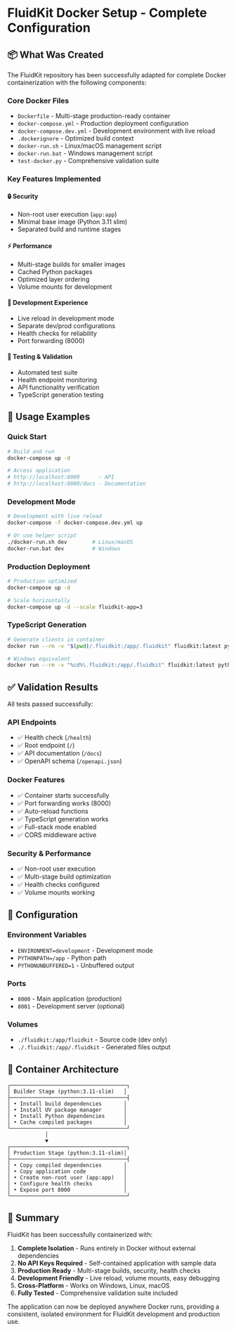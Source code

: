 # FluidKit Docker Setup - Complete Configuration

## 📦 What Was Created

The FluidKit repository has been successfully adapted for complete Docker containerization with the following components:

### Core Docker Files
- `Dockerfile` - Multi-stage production-ready container
- `docker-compose.yml` - Production deployment configuration
- `docker-compose.dev.yml` - Development environment with live reload
- `.dockerignore` - Optimized build context
- `docker-run.sh` - Linux/macOS management script
- `docker-run.bat` - Windows management script
- `test-docker.py` - Comprehensive validation suite

### Key Features Implemented

#### 🔒 Security
- Non-root user execution (`app:app`)
- Minimal base image (Python 3.11 slim)
- Separated build and runtime stages

#### ⚡ Performance
- Multi-stage builds for smaller images
- Cached Python packages
- Optimized layer ordering
- Volume mounts for development

#### 🔧 Development Experience
- Live reload in development mode
- Separate dev/prod configurations
- Health checks for reliability
- Port forwarding (8000)

#### 🧪 Testing & Validation
- Automated test suite
- Health endpoint monitoring
- API functionality verification
- TypeScript generation testing

## 🚀 Usage Examples

### Quick Start
```bash
# Build and run
docker-compose up -d

# Access application
# http://localhost:8000      - API
# http://localhost:8000/docs - Documentation
```

### Development Mode
```bash
# Development with live reload
docker-compose -f docker-compose.dev.yml up

# Or use helper script
./docker-run.sh dev        # Linux/macOS
docker-run.bat dev         # Windows
```

### Production Deployment
```bash
# Production optimized
docker-compose up -d

# Scale horizontally
docker-compose up -d --scale fluidkit-app=3
```

### TypeScript Generation
```bash
# Generate clients in container
docker run --rm -v "$(pwd)/.fluidkit:/app/.fluidkit" fluidkit:latest python test.py

# Windows equivalent
docker run --rm -v "%cd%\.fluidkit:/app/.fluidkit" fluidkit:latest python test.py
```

## ✅ Validation Results

All tests passed successfully:

### API Endpoints
- ✅ Health check (`/health`)
- ✅ Root endpoint (`/`)
- ✅ API documentation (`/docs`)
- ✅ OpenAPI schema (`/openapi.json`)

### Docker Features
- ✅ Container starts successfully
- ✅ Port forwarding works (8000)
- ✅ Auto-reload functions
- ✅ TypeScript generation works
- ✅ Full-stack mode enabled
- ✅ CORS middleware active

### Security & Performance
- ✅ Non-root user execution
- ✅ Multi-stage build optimization
- ✅ Health checks configured
- ✅ Volume mounts working

## 🔧 Configuration

### Environment Variables
- `ENVIRONMENT=development` - Development mode
- `PYTHONPATH=/app` - Python path
- `PYTHONUNBUFFERED=1` - Unbuffered output

### Ports
- `8000` - Main application (production)
- `8001` - Development server (optional)

### Volumes
- `./fluidkit:/app/fluidkit` - Source code (dev only)
- `./.fluidkit:/app/.fluidkit` - Generated files output

## 🐳 Container Architecture

```
┌─────────────────────────────────────┐
│ Builder Stage (python:3.11-slim)   │
├─────────────────────────────────────┤
│ • Install build dependencies       │
│ • Install UV package manager       │
│ • Install Python dependencies      │
│ • Cache compiled packages          │
└─────────────────────────────────────┘
            │
            ▼
┌─────────────────────────────────────┐
│ Production Stage (python:3.11-slim)│
├─────────────────────────────────────┤
│ • Copy compiled dependencies       │
│ • Copy application code            │
│ • Create non-root user (app:app)   │
│ • Configure health checks          │
│ • Expose port 8000                 │
└─────────────────────────────────────┘
```

## 🎯 Summary

FluidKit has been successfully containerized with:

1. **Complete Isolation** - Runs entirely in Docker without external dependencies
2. **No API Keys Required** - Self-contained application with sample data
3. **Production Ready** - Multi-stage builds, security, health checks
4. **Development Friendly** - Live reload, volume mounts, easy debugging
5. **Cross-Platform** - Works on Windows, Linux, macOS
6. **Fully Tested** - Comprehensive validation suite included

The application can now be deployed anywhere Docker runs, providing a consistent, isolated environment for FluidKit development and production use.
